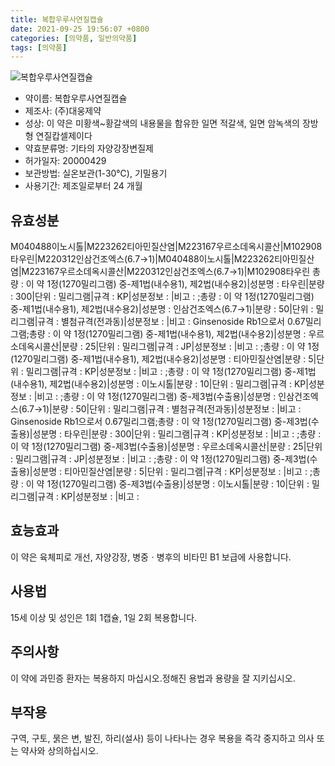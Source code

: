 ```yaml
---
title: 복합우루사연질캡슐
date: 2021-09-25 19:56:07 +0800
categories: [의약품, 일반의약품]
tags: [의약품]
---
```

![복합우루사연질캡슐](https://nedrug.mfds.go.kr/pbp/cmn/itemImageDownload/1NOwp2F68-g)

- 약이름: 복합우루사연질캡슐
- 제조사: (주)대웅제약
- 성상: 이 약은 미황색~황갈색의 내용물을 함유한 일면 적갈색, 일면 암녹색의 장방형 연질캅셀제이다
- 약효분류명: 기타의 자양강장변질제
- 허가일자: 20000429
- 보관방법: 실온보관(1-30℃), 기밀용기
- 사용기간: 제조일로부터 24 개월
## 유효성분
M040488이노시톨|M223262티아민질산염|M223167우르소데옥시콜산|M102908타우린|M220312인삼건조엑스(6.7→1)|M040488이노시톨|M223262티아민질산염|M223167우르소데옥시콜산|M220312인삼건조엑스(6.7→1)|M102908타우린
총량 : 이 약 1정(1270밀리그램) 중-제1법(내수용1), 제2법(내수용2)|성분명 : 타우린|분량 : 300|단위 : 밀리그램|규격 : KP|성분정보 : |비고 : ;총량 : 이 약 1정(1270밀리그램) 중-제1법(내수용1), 제2법(내수용2)|성분명 : 인삼건조엑스(6.7→1)|분량 : 50|단위 : 밀리그램|규격 : 별첨규격(전과동)|성분정보 : |비고 : Ginsenoside Rb1으로서 0.67밀리그램;총량 : 이 약 1정(1270밀리그램) 중-제1법(내수용1), 제2법(내수용2)|성분명 : 우르소데옥시콜산|분량 : 25|단위 : 밀리그램|규격 : JP|성분정보 : |비고 : ;총량 : 이 약 1정(1270밀리그램) 중-제1법(내수용1), 제2법(내수용2)|성분명 : 티아민질산염|분량 : 5|단위 : 밀리그램|규격 : KP|성분정보 : |비고 : ;총량 : 이 약 1정(1270밀리그램) 중-제1법(내수용1), 제2법(내수용2)|성분명 : 이노시톨|분량 : 10|단위 : 밀리그램|규격 : KP|성분정보 : |비고 : ;총량 : 이 약 1정(1270밀리그램) 중-제3법(수출용)|성분명 : 인삼건조엑스(6.7→1)|분량 : 50|단위 : 밀리그램|규격 : 별첨규격(전과동)|성분정보 : |비고 : Ginsenoside Rb1으로서 0.67밀리그램;총량 : 이 약 1정(1270밀리그램) 중-제3법(수출용)|성분명 : 타우린|분량 : 300|단위 : 밀리그램|규격 : KP|성분정보 : |비고 : ;총량 : 이 약 1정(1270밀리그램) 중-제3법(수출용)|성분명 : 우르소데옥시콜산|분량 : 25|단위 : 밀리그램|규격 : JP|성분정보 : |비고 : ;총량 : 이 약 1정(1270밀리그램) 중-제3법(수출용)|성분명 : 티아민질산염|분량 : 5|단위 : 밀리그램|규격 : KP|성분정보 : |비고 : ;총량 : 이 약 1정(1270밀리그램) 중-제3법(수출용)|성분명 : 이노시톨|분량 : 10|단위 : 밀리그램|규격 : KP|성분정보 : |비고 :
## 효능효과
이 약은 육체피로 개선, 자양강장, 병중ㆍ병후의 비타민 B1 보급에 사용합니다.
## 사용법
15세 이상 및 성인은 1회 1캡슐, 1일 2회 복용합니다.
## 주의사항
이 약에 과민증 환자는 복용하지 마십시오.정해진 용법과 용량을 잘 지키십시오.
## 부작용
구역, 구토, 묽은 변, 발진, 하리(설사) 등이 나타나는 경우 복용을 즉각 중지하고 의사 또는 약사와 상의하십시오.
